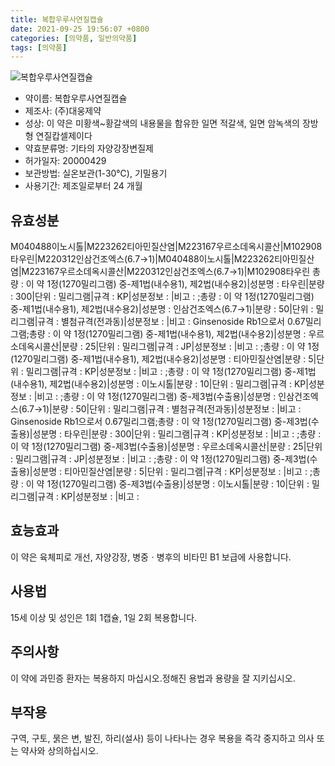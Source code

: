 ```yaml
---
title: 복합우루사연질캡슐
date: 2021-09-25 19:56:07 +0800
categories: [의약품, 일반의약품]
tags: [의약품]
---
```

![복합우루사연질캡슐](https://nedrug.mfds.go.kr/pbp/cmn/itemImageDownload/1NOwp2F68-g)

- 약이름: 복합우루사연질캡슐
- 제조사: (주)대웅제약
- 성상: 이 약은 미황색~황갈색의 내용물을 함유한 일면 적갈색, 일면 암녹색의 장방형 연질캅셀제이다
- 약효분류명: 기타의 자양강장변질제
- 허가일자: 20000429
- 보관방법: 실온보관(1-30℃), 기밀용기
- 사용기간: 제조일로부터 24 개월
## 유효성분
M040488이노시톨|M223262티아민질산염|M223167우르소데옥시콜산|M102908타우린|M220312인삼건조엑스(6.7→1)|M040488이노시톨|M223262티아민질산염|M223167우르소데옥시콜산|M220312인삼건조엑스(6.7→1)|M102908타우린
총량 : 이 약 1정(1270밀리그램) 중-제1법(내수용1), 제2법(내수용2)|성분명 : 타우린|분량 : 300|단위 : 밀리그램|규격 : KP|성분정보 : |비고 : ;총량 : 이 약 1정(1270밀리그램) 중-제1법(내수용1), 제2법(내수용2)|성분명 : 인삼건조엑스(6.7→1)|분량 : 50|단위 : 밀리그램|규격 : 별첨규격(전과동)|성분정보 : |비고 : Ginsenoside Rb1으로서 0.67밀리그램;총량 : 이 약 1정(1270밀리그램) 중-제1법(내수용1), 제2법(내수용2)|성분명 : 우르소데옥시콜산|분량 : 25|단위 : 밀리그램|규격 : JP|성분정보 : |비고 : ;총량 : 이 약 1정(1270밀리그램) 중-제1법(내수용1), 제2법(내수용2)|성분명 : 티아민질산염|분량 : 5|단위 : 밀리그램|규격 : KP|성분정보 : |비고 : ;총량 : 이 약 1정(1270밀리그램) 중-제1법(내수용1), 제2법(내수용2)|성분명 : 이노시톨|분량 : 10|단위 : 밀리그램|규격 : KP|성분정보 : |비고 : ;총량 : 이 약 1정(1270밀리그램) 중-제3법(수출용)|성분명 : 인삼건조엑스(6.7→1)|분량 : 50|단위 : 밀리그램|규격 : 별첨규격(전과동)|성분정보 : |비고 : Ginsenoside Rb1으로서 0.67밀리그램;총량 : 이 약 1정(1270밀리그램) 중-제3법(수출용)|성분명 : 타우린|분량 : 300|단위 : 밀리그램|규격 : KP|성분정보 : |비고 : ;총량 : 이 약 1정(1270밀리그램) 중-제3법(수출용)|성분명 : 우르소데옥시콜산|분량 : 25|단위 : 밀리그램|규격 : JP|성분정보 : |비고 : ;총량 : 이 약 1정(1270밀리그램) 중-제3법(수출용)|성분명 : 티아민질산염|분량 : 5|단위 : 밀리그램|규격 : KP|성분정보 : |비고 : ;총량 : 이 약 1정(1270밀리그램) 중-제3법(수출용)|성분명 : 이노시톨|분량 : 10|단위 : 밀리그램|규격 : KP|성분정보 : |비고 :
## 효능효과
이 약은 육체피로 개선, 자양강장, 병중ㆍ병후의 비타민 B1 보급에 사용합니다.
## 사용법
15세 이상 및 성인은 1회 1캡슐, 1일 2회 복용합니다.
## 주의사항
이 약에 과민증 환자는 복용하지 마십시오.정해진 용법과 용량을 잘 지키십시오.
## 부작용
구역, 구토, 묽은 변, 발진, 하리(설사) 등이 나타나는 경우 복용을 즉각 중지하고 의사 또는 약사와 상의하십시오.
